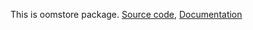This is oomstore package. [Source code](https://github.com/oom-ai/oomstore), [Documentation](https://www.oom.ai)
